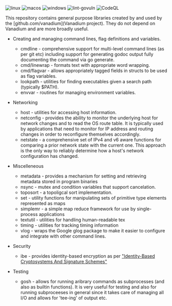 ![linux](https://github.com/vanadium/go.lib/actions/workflows/linux.yml/badge.svg)
![macos](https://github.com/vanadium/go.lib/actions/workflows/macos.yml/badge.svg)
![windows](https://github.com/vanadium/go.lib/actions/workflows/windows.yml/badge.svg)
![lint-govuln](https://github.com/vanadium/go.lib/actions/workflows/lint-govuln.yml/badge.svg)
![CodeQL](https://github.com/vanadium/go.lib/actions/workflows/codeql.yml/badge.svg)

This repository contains general purpose libraries created by and used by the
[github.com/vanadium](Vanadium project). They do not depend on Vanadium and
are more broadly useful.

* Creating and managing command lines, flag definitions and variables.
  * cmdline - comprehensive support for multi-level command lines (as per git etc) including support for generating godoc output fully documenting the command via go generate.
  * cmd/linewrap - formats text with appropriate word wrapping.
  * cmd/flagvar - allows appropriately tagged fields in structs to be used as flag variables.
  * lookpath - utilities for finding executables given a search path (typically $PATH).
  * envvar - routines for managing environment variables.

* Networking
  * host - utilities for accessing host information.
  * netconfig - provides the ability to monitor the underlying host for network changes and to read the OS route table. It is typically used by applications that need to monitor for IP address and routing changes in order to reconfigure themselves accordingly.
  * netstate - a comprehensive set of IPv4 and v6 aware functions for comparing a prior network state with the current one. This approach is the only way to reliably determine how a host's network configuration has changed.

* Miscelleneous 
  * metadata - provides a mechanism for setting and retrieving
    metadata stored in program binaries
  * nsync - mutex and condition variables that support cancelation.
  * toposort - a topoligcal sort implementation.
  * set - utility functions for manipulating sets of primitive type elements represented as maps
  * simplemr - a simple map reduce framework for use by single-process applications
  * textutil - utilities for handling human-readable tex
  * timing - utilities for tracking timing information
  * vlog - wraps the Google glog package to make it easier to configure and integrate with other command lines.

* Security
  * ibe - provides identity-based encryption as per ["Identity-Based Cryptosystems
    And Signature Schemes"](   (http://discovery.csc.ncsu.edu/Courses/csc774-S08/reading-assignments/shamir84.pdf))

* Testing
  * gosh - allows for running aribrary commands as subprocesses (and also as builtin functions). It is very useful for testing and also for running subproceeses in general since it takes care of managing all I/O and allows for 'tee-ing' of output etc.

